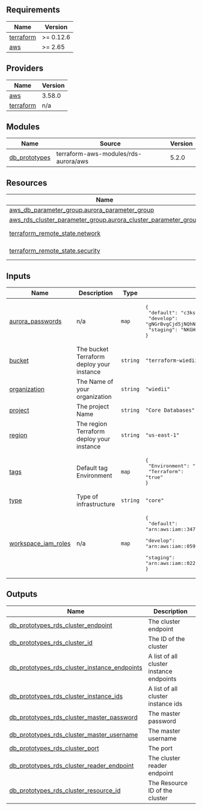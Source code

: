 ## Requirements

| Name | Version |
|------|---------|
| <a name="requirement_terraform"></a> [terraform](#requirement\_terraform) | >= 0.12.6 |
| <a name="requirement_aws"></a> [aws](#requirement\_aws) | >= 2.65 |

## Providers

| Name | Version |
|------|---------|
| <a name="provider_aws"></a> [aws](#provider\_aws) | 3.58.0 |
| <a name="provider_terraform"></a> [terraform](#provider\_terraform) | n/a |

## Modules

| Name | Source | Version |
|------|--------|---------|
| <a name="module_db_prototypes"></a> [db\_prototypes](#module\_db\_prototypes) | terraform-aws-modules/rds-aurora/aws | 5.2.0 |

## Resources

| Name | Type |
|------|------|
| [aws_db_parameter_group.aurora_parameter_group](https://registry.terraform.io/providers/hashicorp/aws/latest/docs/resources/db_parameter_group) | resource |
| [aws_rds_cluster_parameter_group.aurora_cluster_parameter_group](https://registry.terraform.io/providers/hashicorp/aws/latest/docs/resources/rds_cluster_parameter_group) | resource |
| [terraform_remote_state.network](https://registry.terraform.io/providers/hashicorp/terraform/latest/docs/data-sources/remote_state) | data source |
| [terraform_remote_state.security](https://registry.terraform.io/providers/hashicorp/terraform/latest/docs/data-sources/remote_state) | data source |

## Inputs

| Name | Description | Type | Default | Required |
|------|-------------|------|---------|:--------:|
| <a name="input_aurora_passwords"></a> [aurora\_passwords](#input\_aurora\_passwords) | n/a | `map` | <pre>{<br>  "default": "c3ksiKyr6v4uNVWT",<br>  "develop": "gNGrBvgCjd5jNQhN",<br>  "staging": "NKGHfSgxLBihCUkP"<br>}</pre> | no |
| <a name="input_bucket"></a> [bucket](#input\_bucket) | The bucket Terraform deploy your instance | `string` | `"terraform-wiedii"` | no |
| <a name="input_organization"></a> [organization](#input\_organization) | The Name of your organization | `string` | `"wiedii"` | no |
| <a name="input_project"></a> [project](#input\_project) | The project Name | `string` | `"Core Databases"` | no |
| <a name="input_region"></a> [region](#input\_region) | The region Terraform deploy your instance | `string` | `"us-east-1"` | no |
| <a name="input_tags"></a> [tags](#input\_tags) | Default tag Environment | `map` | <pre>{<br>  "Environment": "dev",<br>  "Terraform": "true"<br>}</pre> | no |
| <a name="input_type"></a> [type](#input\_type) | Type of infrastructure | `string` | `"core"` | no |
| <a name="input_workspace_iam_roles"></a> [workspace\_iam\_roles](#input\_workspace\_iam\_roles) | n/a | `map` | <pre>{<br>  "default": "arn:aws:iam::347039610421:role/OrganizationAccountAccessRole",<br>  "develop": "arn:aws:iam::059152934397:role/OrganizationAccountAccessRole",<br>  "staging": "arn:aws:iam::022060465973:role/OrganizationAccountAccessRole"<br>}</pre> | no |

## Outputs

| Name | Description |
|------|-------------|
| <a name="output_db_prototypes_rds_cluster_endpoint"></a> [db\_prototypes\_rds\_cluster\_endpoint](#output\_db\_prototypes\_rds\_cluster\_endpoint) | The cluster endpoint |
| <a name="output_db_prototypes_rds_cluster_id"></a> [db\_prototypes\_rds\_cluster\_id](#output\_db\_prototypes\_rds\_cluster\_id) | The ID of the cluster |
| <a name="output_db_prototypes_rds_cluster_instance_endpoints"></a> [db\_prototypes\_rds\_cluster\_instance\_endpoints](#output\_db\_prototypes\_rds\_cluster\_instance\_endpoints) | A list of all cluster instance endpoints |
| <a name="output_db_prototypes_rds_cluster_instance_ids"></a> [db\_prototypes\_rds\_cluster\_instance\_ids](#output\_db\_prototypes\_rds\_cluster\_instance\_ids) | A list of all cluster instance ids |
| <a name="output_db_prototypes_rds_cluster_master_password"></a> [db\_prototypes\_rds\_cluster\_master\_password](#output\_db\_prototypes\_rds\_cluster\_master\_password) | The master password |
| <a name="output_db_prototypes_rds_cluster_master_username"></a> [db\_prototypes\_rds\_cluster\_master\_username](#output\_db\_prototypes\_rds\_cluster\_master\_username) | The master username |
| <a name="output_db_prototypes_rds_cluster_port"></a> [db\_prototypes\_rds\_cluster\_port](#output\_db\_prototypes\_rds\_cluster\_port) | The port |
| <a name="output_db_prototypes_rds_cluster_reader_endpoint"></a> [db\_prototypes\_rds\_cluster\_reader\_endpoint](#output\_db\_prototypes\_rds\_cluster\_reader\_endpoint) | The cluster reader endpoint |
| <a name="output_db_prototypes_rds_cluster_resource_id"></a> [db\_prototypes\_rds\_cluster\_resource\_id](#output\_db\_prototypes\_rds\_cluster\_resource\_id) | The Resource ID of the cluster |
